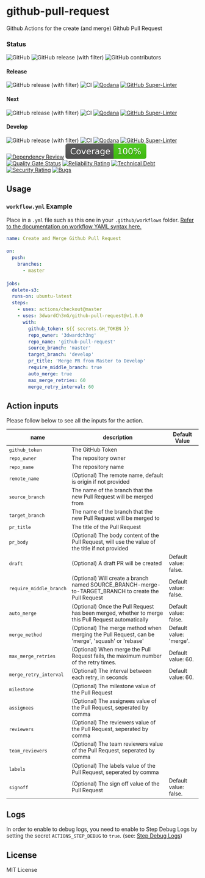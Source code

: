 # github-pull-request

Github Actions for the create (and merge) Github Pull Request

### Status
![GitHub](https://img.shields.io/github/license/3dwardch3ng/github-pull-request)
![GitHub release (with filter)](https://img.shields.io/github/v/release/3dwardch3ng/github-pull-request)
![GitHub contributors](https://img.shields.io/github/contributors/3dwardch3ng/github-pull-request)
#### Release
![GitHub release (with filter)](https://img.shields.io/github/v/release/3dwardch3ng/github-pull-request)
![CI](https://github.com/3dwardCh3nG/github-pull-request/actions/workflows/ci.yml/badge.svg?branch=main)
[![Qodana](https://github.com/3dwardCh3nG/github-pull-request/actions/workflows/qodana_code_quality.yml/badge.svg?branch=main)](https://github.com/3dwardCh3nG/github-pull-request/actions/workflows/qodana_code_quality.yml)
[![GitHub Super-Linter](https://github.com/3dwardCh3nG/github-pull-request/actions/workflows/linter.yml/badge.svg?branch=main)](https://github.com/super-linter/super-linter)
#### Next
![GitHub release (with filter)](https://img.shields.io/github/v/release/3dwardch3ng/github-pull-request?filter=*-next*)
![CI](https://github.com/3dwardCh3nG/github-pull-request/actions/workflows/ci.yml/badge.svg?branch=next)
[![Qodana](https://github.com/3dwardCh3nG/github-pull-request/actions/workflows/qodana_code_quality.yml/badge.svg?branch=next)](https://github.com/3dwardCh3nG/github-pull-request/actions/workflows/qodana_code_quality.yml)
[![GitHub Super-Linter](https://github.com/3dwardCh3nG/github-pull-request/actions/workflows/linter.yml/badge.svg?branch=next)](https://github.com/super-linter/super-linter)
#### Develop
![GitHub release (with filter)](https://img.shields.io/github/v/release/3dwardch3ng/github-pull-request?filter=*-develop*)
![CI](https://github.com/3dwardCh3nG/github-pull-request/actions/workflows/ci.yml/badge.svg?branch=develop)
[![Qodana](https://github.com/3dwardCh3nG/github-pull-request/actions/workflows/qodana_code_quality.yml/badge.svg?branch=develop)](https://github.com/3dwardCh3nG/github-pull-request/actions/workflows/qodana_code_quality.yml)
[![GitHub Super-Linter](https://github.com/3dwardCh3nG/github-pull-request/actions/workflows/linter.yml/badge.svg?branch=develop)](https://github.com/super-linter/super-linter)
[![Dependency Review](https://github.com/3dwardCh3nG/github-pull-request/actions/workflows/dependency-review.yml/badge.svg)](https://github.com/3dwardCh3nG/github-pull-request/actions/workflows/dependency-review.yml)
![Unit Test](badges/coverage.svg)
[![Quality Gate Status](https://sonarcloud.io/api/project_badges/measure?project=3dwardCh3nG_github-pull-request&metric=alert_status)](https://sonarcloud.io/summary/new_code?id=3dwardCh3nG_github-pull-request)
[![Reliability Rating](https://sonarcloud.io/api/project_badges/measure?project=3dwardCh3nG_github-pull-request&metric=reliability_rating)](https://sonarcloud.io/summary/new_code?id=3dwardCh3nG_github-pull-request)
[![Technical Debt](https://sonarcloud.io/api/project_badges/measure?project=3dwardCh3nG_github-pull-request&metric=sqale_index)](https://sonarcloud.io/summary/new_code?id=3dwardCh3nG_github-pull-request)
[![Security Rating](https://sonarcloud.io/api/project_badges/measure?project=3dwardCh3nG_github-pull-request&metric=security_rating)](https://sonarcloud.io/summary/new_code?id=3dwardCh3nG_github-pull-request)
[![Bugs](https://sonarcloud.io/api/project_badges/measure?project=3dwardCh3nG_github-pull-request&metric=bugs)](https://sonarcloud.io/summary/new_code?id=3dwardCh3nG_github-pull-request)

## Usage

### `workflow.yml` Example

Place in a `.yml` file such as this one in your `.github/workflows` folder. [Refer to the documentation on workflow YAML syntax here.](https://help.github.com/en/articles/workflow-syntax-for-github-actions)

```yaml
name: Create and Merge Github Pull Request

on:
  push:
    branches:
      - master

jobs:
  delete-s3:
  runs-on: ubuntu-latest
  steps:
    - uses: actions/checkout@master
    - uses: 3dwardCh3nG/github-pull-request@v1.0.0
      with:
        github_token: ${{ secrets.GH_TOKEN }}
        repo_owner: '3dwardch3ng'
        repo_name: 'github-pull-request'
        source_branch: 'master'
        target_branch: 'develop'
        pr_title: 'Merge PR from Master to Develop'
        require_middle_branch: true
        auto_merge: true
        max_merge_retries: 60
        merge_retry_interval: 60
```

## Action inputs
Please follow below to see all the inputs for the action.

| name                          | description                                                                                           | Default Value           |
|-------------------------------|-------------------------------------------------------------------------------------------------------|-------------------------|
| `github_token`                | The GitHub Token                                                                                      |                         |
| `repo_owner`                  | The repository owner                                                                                  |                         | 
| `repo_name`                   | The repository name                                                                                   |                         |
| `remote_name`                 | (Optional) The remote name, default is origin if not provided                                         |                         |
| `source_branch`               | The name of the branch that the new Pull Request will be merged from                                  |                         |
| `target_branch`               | The name of the branch that the new Pull Request will be merged to                                    |                         |
| `pr_title`                    | The title of the Pull Request                                                                         |                         |
| `pr_body`                     | (Optional) The body content of the Pull Request, will use the value of the title if not provided      |                         |
| `draft`                       | (Optional) A draft PR will be created                                                                 | Default value: false.   |
| `require_middle_branch`       | (Optional) Will create a branch named SOURCE_BRANCH-merge-to-TARGET_BRANCH to create the Pull Request | Default value: false.   |
| `auto_merge`                  | (Optional) Once the Pull Request has been merged, whether to merge this Pull Request automatically    | Default value: false.   |
| `merge_method`                | (Optional) The merge method when merging the Pull Request, can be 'merge', 'squash' or 'rebase'       | Default value: 'merge'. |
| `max_merge_retries`           | (Optional) When merge the Pull Request fails, the maximum number of the retry times.                  | Default value: 60.      |
| `merge_retry_interval`        | (Optional) The interval between each retry, in seconds                                                | Default value: 60.      |
| `milestone`                   | (Optional) The milestone value of the Pull Request                                                    |                         |
| `assignees`                   | (Optional) The assignees value of the Pull Request, seperated by comma                                |                         |
| `reviewers`                   | (Optional) The reviewers value of the Pull Request, seperated by comma                                |                         |
| `team_reviewers`              | (Optional) The team reviewers value of the Pull Request, seperated by comma                           |                         |
| `labels`                      | (Optional) The labels value of the Pull Request, seperated by comma                                   |                         |
| `signoff`                     | (Optional) The sign off value of the Pull Request                                                     | Default value: false.   |

## Logs
In order to enable to debug logs, you need to enable to Step Debug Logs by setting the secret `ACTIONS_STEP_DEBUG` to `true`. (see: [Step Debug Logs](https://github.com/actions/toolkit/blob/master/docs/action-debugging.md#step-debug-logs))

## License
MIT License
